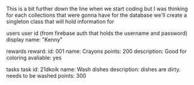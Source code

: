 This is a bit further down the line when we start coding but I was thinking for each collections that were gonna have for the database we'll create a singleton class that will hold information for 


users 
	user
		id (from firebase auth that holds the username and password)
		display name: "Kenny"

rewards
	reward: 
		id: 001
			name: Crayons
			points: 200
			description: Good for coloring
			avaliable: yes

tasks
	task
		id: 21dkoik
			name: Wash dishes
			description: dishes are dirty. needs to be washed
			points: 300
		